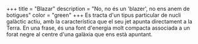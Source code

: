 +++
title = "Blazar"
description = "No, no és un 'blazer', no ens anem de botigues"
color = "green"
+++
Es tracta d'un tipus particular de nucli galàctic actiu, amb la característica que el seu jet apunta directament a la Terra. En una frase, és una font d'energia molt compacta associada a un forat negre al centre d'una galàxia que ens està apuntant.
